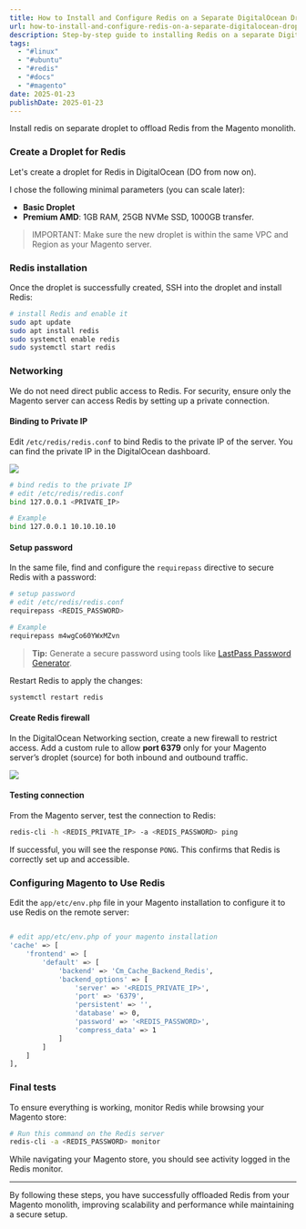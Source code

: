 ```yaml
---
title: How to Install and Configure Redis on a Separate DigitalOcean Droplet for Magento
url: how-to-install-and-configure-redis-on-a-separate-digitalocean-droplet-for-magento
description: Step-by-step guide to installing Redis on a separate DigitalOcean droplet for Magento. Learn how to improve performance, secure Redis with private networking, and configure it for seamless integration with your Magento store.
tags:
  - "#linux"
  - "#ubuntu"
  - "#redis"
  - "#docs"
  - "#magento"
date: 2025-01-23
publishDate: 2025-01-23
---
```


Install redis on separate droplet to offload Redis from the Magento monolith. 

### Create a Droplet for Redis

Let's create a droplet for Redis in DigitalOcean (DO from now on).

I chose the following minimal parameters (you can scale later):

- **Basic Droplet**
- **Premium AMD**: 1GB RAM, 25GB NVMe SSD, 1000GB transfer.

> IMPORTANT: Make sure the new droplet is within the same VPC and Region as your Magento server.

### Redis installation

Once the droplet is successfully created, SSH into the droplet and install Redis:

```bash
# install Redis and enable it
sudo apt update
sudo apt install redis
sudo systemctl enable redis
sudo systemctl start redis
```

### Networking

We do not need direct public access to Redis. For security, ensure only the Magento server can access Redis by setting up a private connection.

#### Binding to Private IP

Edit `/etc/redis/redis.conf` to bind Redis to the private IP of the server. You can find the private IP in the DigitalOcean dashboard.

![](/images/blog/how-to-install-and-configure-redis-on-a-separate-digitalocean-droplet-for-magento/private-ip.png)

```bash
# bind redis to the private IP
# edit /etc/redis/redis.conf
bind 127.0.0.1 <PRIVATE_IP>

# Example
bind 127.0.0.1 10.10.10.10
```

#### Setup password

In the same file, find and configure the `requirepass` directive to secure Redis with a password:

```bash
# setup password
# edit /etc/redis/redis.conf
requirepass <REDIS_PASSWORD>

# Example
requirepass m4wgCo60YWxMZvn
```

> **Tip:** Generate a secure password using tools like [LastPass Password Generator](https://www.lastpass.com/features/password-generator).

Restart Redis to apply the changes:

```bash
systemctl restart redis
```

#### Create Redis firewall

In the DigitalOcean Networking section, create a new firewall to restrict access. Add a custom rule to allow **port 6379** only for your Magento server’s droplet (source) for both inbound and outbound traffic.

![](/images/blog/how-to-install-and-configure-redis-on-a-separate-digitalocean-droplet-for-magento/ports.png)

#### Testing connection

From the Magento server, test the connection to Redis:

```bash
redis-cli -h <REDIS_PRIVATE_IP> -a <REDIS_PASSWORD> ping
```

If successful, you will see the response `PONG`. This confirms that Redis is correctly set up and accessible.

### Configuring Magento to Use Redis

Edit the `app/etc/env.php` file in your Magento installation to configure it to use Redis on the remote server:

```bash

# edit app/etc/env.php of your magento installation
'cache' => [
    'frontend' => [
        'default' => [
            'backend' => 'Cm_Cache_Backend_Redis',
            'backend_options' => [
                'server' => '<REDIS_PRIVATE_IP>',
                'port' => '6379',
                'persistent' => '',
                'database' => 0,
                'password' => '<REDIS_PASSWORD>',
                'compress_data' => 1
            ]
        ]
    ]
],

```

### Final tests

To ensure everything is working, monitor Redis while browsing your Magento store:

```bash
# Run this command on the Redis server
redis-cli -a <REDIS_PASSWORD> monitor
```

While navigating your Magento store, you should see activity logged in the Redis monitor.

---

By following these steps, you have successfully offloaded Redis from your Magento monolith, improving scalability and performance while maintaining a secure setup.
